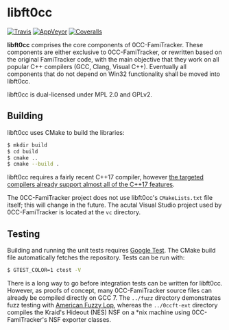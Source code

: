 # libft0cc

[![Travis](https://img.shields.io/travis/HertzDevil/0CC-FamiTracker/dev.svg?style=flat-square&logo=travis)][travis-ci]
[![AppVeyor](https://img.shields.io/appveyor/ci/HertzDevil/0CC-FamiTracker/dev.svg?style=flat-square&logo=appveyor)][appveyor]
[![Coveralls](https://img.shields.io/coveralls/github/HertzDevil/0CC-FamiTracker/dev.svg?style=flat-square)][coveralls]

**libft0cc** comprises the core components of 0CC-FamiTracker. These components
are either exclusive to 0CC-FamiTracker, or rewritten based on the original
FamiTracker code, with the main objective that they work on all popular C++
compilers (GCC, Clang, Visual C++). Eventually all components that do not depend
on Win32 functionality shall be moved into libft0cc.

libft0cc is dual-licensed under MPL 2.0 and GPLv2.

## Building

libft0cc uses CMake to build the libraries:

```sh
$ mkdir build
$ cd build
$ cmake ..
$ cmake --build .
```

libft0cc requires a fairly recent C++17 compiler, however [the targeted
compilers already support almost all of the C++17 features][cpp-support].

The 0CC-FamiTracker project does not use libft0cc's `CMakeLists.txt` file
itself; this will change in the future. The acutal Visual Studio project used by
0CC-FamiTracker is located at the `vc` directory.

## Testing

Building and running the unit tests requires [Google Test][gtest]. The CMake
build file automatically fetches the repository. Tests can be run with:

```sh
$ GTEST_COLOR=1 ctest -V
```

There is a long way to go before integration tests can be written for libft0cc.
However, as proofs of concept, many 0CC-FamiTracker source files can already be
compiled directly on GCC 7. The `../fuzz` directory demonstrates fuzz testing
with [American Fuzzy Lop][afl-fuzz], whereas the `../0ccft-ext` directory
compiles the Kraid's Hideout (NES) NSF on a *nix machine using 0CC-FamiTracker's
NSF exporter classes.

[cpp-support]: http://en.cppreference.com/w/cpp/compiler_support
[gtest]: https://github.com/google/googletest
[afl-fuzz]: http://lcamtuf.coredump.cx/afl/
[travis-ci]: https://travis-ci.org/HertzDevil/0CC-FamiTracker
[appveyor]: https://ci.appveyor.com/project/HertzDevil/0cc-famitracker
[coveralls]: https://coveralls.io/github/HertzDevil/0CC-FamiTracker?branch=master
